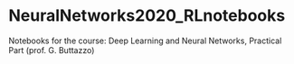 # NeuralNetworks2020_RLnotebooks
Notebooks for the course: Deep Learning and Neural Networks, Practical Part (prof. G. Buttazzo)
